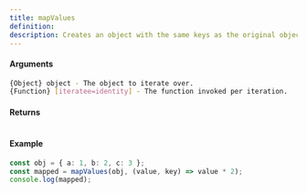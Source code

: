 ```yaml
---
title: mapValues
definition: 
description: Creates an object with the same keys as the original object and values generated by running each
---
```



#### Arguments


```bash
{Object} object - The object to iterate over.
{Function} [iteratee=identity] - The function invoked per iteration.
```


#### Returns


```bash

```


#### Example


```ts
const obj = { a: 1, b: 2, c: 3 };const mapped = mapValues(obj, (value, key) => value * 2);console.log(mapped);
```